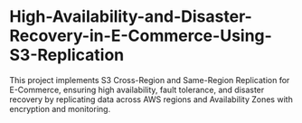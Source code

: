 # High-Availability-and-Disaster-Recovery-in-E-Commerce-Using-S3-Replication
This project implements S3 Cross-Region and Same-Region Replication for E-Commerce, ensuring high availability, fault tolerance, and disaster recovery by replicating data across AWS regions and Availability Zones with encryption and monitoring.
